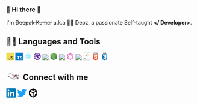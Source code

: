 ### 🎃 Hi there 👋
I'm ~~Deepak Kumar~~ a.k.a 🧛‍♀️ Depz, a passionate Self-taught **</ Developer>**.

## 🐱‍💻 Languages and Tools 

<code><img height="20" src="https://raw.githubusercontent.com/github/explore/80688e429a7d4ef2fca1e82350fe8e3517d3494d/topics/javascript/javascript.png"></code>
<code><img height="20" src="https://raw.githubusercontent.com/github/explore/80688e429a7d4ef2fca1e82350fe8e3517d3494d/topics/typescript/typescript.png"></code>
<code><img height="20" src="https://raw.githubusercontent.com/github/explore/80688e429a7d4ef2fca1e82350fe8e3517d3494d/topics/react/react.png"></code>
<code><img height="20" src="https://raw.githubusercontent.com/github/explore/e94815998e4e0713912fed477a1f346ec04c3da2/topics/gatsby/gatsby.png"></code>
<code><img height="20" src="https://cdn.worldvectorlogo.com/logos/nextjs-3.svg"></code>
<code><img height="20" src="https://raw.githubusercontent.com/github/explore/80688e429a7d4ef2fca1e82350fe8e3517d3494d/topics/nodejs/nodejs.png"></code>
<code><img height="30" src="https://devicons.github.io/devicon/devicon.git/icons/mongodb/mongodb-original-wordmark.svg"></code>
<code><img height="20" src="https://raw.githubusercontent.com/github/explore/5c058a388828bb5fde0bcafd4bc867b5bb3f26f3/topics/graphql/graphql.png"></code>
<code><img height="20" src="https://devicons.github.io/devicon/devicon.git/icons/webpack/webpack-original.svg"></code>
<code><img height="20" src="https://raw.githubusercontent.com/github/explore/80688e429a7d4ef2fca1e82350fe8e3517d3494d/topics/styled-components/styled-components.png"></code>
<code><img height="20" src="https://raw.githubusercontent.com/github/explore/80688e429a7d4ef2fca1e82350fe8e3517d3494d/topics/html/html.png"></code>
<code><img height="20" src="https://raw.githubusercontent.com/github/explore/80688e429a7d4ef2fca1e82350fe8e3517d3494d/topics/css/css.png"></code>

## <img height="20" src="https://raw.githubusercontent.com/DepzXD/DepzXD/master/assets/kyubey.gif"> Connect with me
<a href="https://www.linkedin.com/in/depzXD/">
  <img height="25" src="https://raw.githubusercontent.com/DepzXD/DepzXD/master/assets/linkedin.svg">
</a>
<!-- <a href="">
  <img height="25" src="./assets/discord.svg">
</a> -->

<a href="https://twitter.com/DepzXD">
  <img height="25" src="https://raw.githubusercontent.com/DepzXD/DepzXD/master/assets/twitter.svg">
</a>

<a href="https://codepen.io/DepzXD">
  <img height="25" src="https://raw.githubusercontent.com/DepzXD/DepzXD/master/assets/codepen.svg">
</a>

